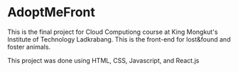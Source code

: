 # AdoptMeFront

This is the final project for Cloud Computiong course at King Mongkut's Institute of Technology Ladkrabang. This is the front-end for lost&found and foster animals.

This project was done using HTML, CSS, Javascript, and React.js
